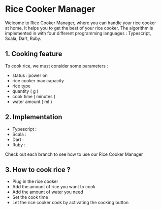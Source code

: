 # Rice Cooker Manager

Welcome to Rice Cooker Manager, where you can handle your rice cooker at home. It helps you to get the best of your rice cooker.
The algorithm is implemented in with four different programming languages : Typescript, Scala, Dart, Ruby.

## 1. Cooking feature

To cook rice, we must consider some parameters :

- status : power on
- rice cooker max capacity
- rice type 
- quantity ( g )
- cook time ( minutes )
- water amount ( ml )

## 2. Implementation

- Typescript :
- Scala : 
- Dart : 
- Ruby :

Check out each branch to see how to use our Rice Cooker Manager

## 3. How to cook rice ?
- Plug in the rice cooker
- Add the amount of rice you want to cook
- Add the amount of water you need 
- Set the cook time
- Let the rice cooker cook by activating the cooking button

